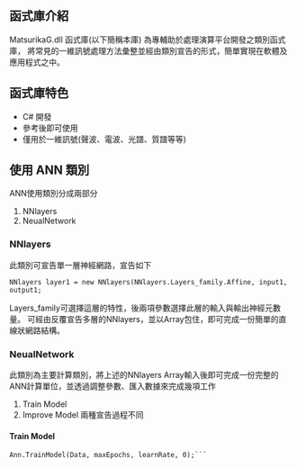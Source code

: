 
## 函式庫介紹
MatsurikaG.dll 函式庫(以下簡稱本庫) 為專輔助於處理演算平台開發之類別函式庫，
將常見的一維訊號處理方法彙整並經由類別宣告的形式，簡單實現在軟體及應用程式之中。

## 函式庫特色
* C# 開發
* 參考後即可使用
* 僅用於一維訊號(聲波、電波、光譜、質譜等等)

## 使用 ANN 類別
ANN使用類別分成兩部分
1. NNlayers 
2. NeualNetwork

### NNlayers
此類別可宣告單一層神經網路，宣告如下

```NNlayers layer1 = new NNlayers(NNlayers.Layers_family.Affine, input1, output1;```

Layers_family可選擇這層的特性，後兩項參數選擇此層的輸入與輸出神經元數量。
可經由反覆宣告多層的NNlayers，並以Array包住，即可完成一份簡單的直線狀網路結構。

### NeualNetwork
此類別為主要計算類別，將上述的NNlayers Array輸入後即可完成一份完整的ANN計算單位，並透過調整參數、匯入數據來完成幾項工作
1. Train Model
2. Improve Model
兩種宣告過程不同

#### Train Model

```Ann = new ArtificialNeuralNetwork(NNlayers Array, input, output);
Ann.TrainModel(Data, maxEpochs, learnRate, 0);```
